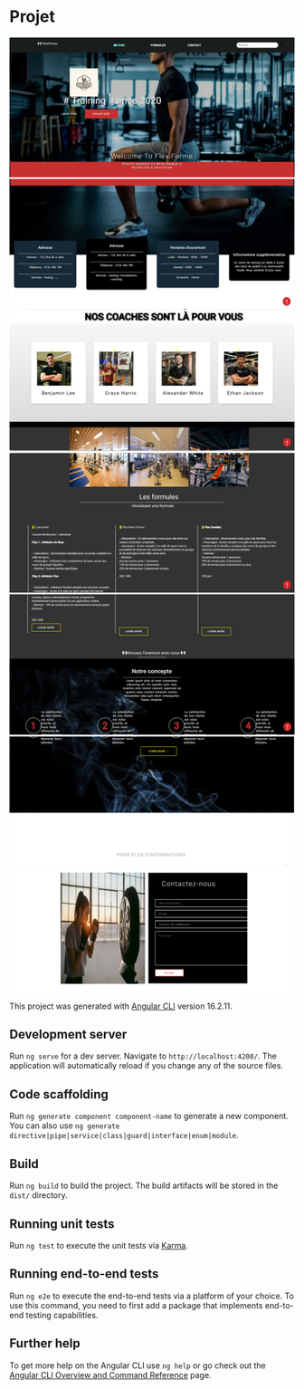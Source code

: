 # Projet
![Description de l'image](./src/assets/c1.jpg.png)
![Description de l'image](./src/assets/c2.jpg.png)
![Description de l'image](./src/assets/c3.jpg.png)
![Description de l'image](./src/assets/c4.jpg.png)
![Description de l'image](./src/assets/c5.jpg.png)
![Description de l'image](./src/assets/c6.jpg.png)
![Description de l'image](./src/assets/c7.jpg.png)






This project was generated with [Angular CLI](https://github.com/angular/angular-cli) version 16.2.11.

## Development server

Run `ng serve` for a dev server. Navigate to `http://localhost:4200/`. The application will automatically reload if you change any of the source files.

## Code scaffolding

Run `ng generate component component-name` to generate a new component. You can also use `ng generate directive|pipe|service|class|guard|interface|enum|module`.

## Build

Run `ng build` to build the project. The build artifacts will be stored in the `dist/` directory.

## Running unit tests

Run `ng test` to execute the unit tests via [Karma](https://karma-runner.github.io).

## Running end-to-end tests

Run `ng e2e` to execute the end-to-end tests via a platform of your choice. To use this command, you need to first add a package that implements end-to-end testing capabilities.

## Further help

To get more help on the Angular CLI use `ng help` or go check out the [Angular CLI Overview and Command Reference](https://angular.io/cli) page.
